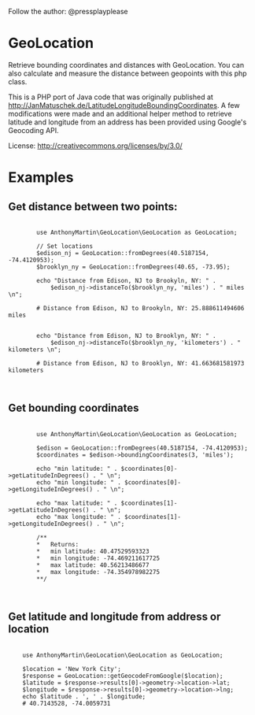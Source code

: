 Follow the author: @pressplayplease

GeoLocation
===========

Retrieve bounding coordinates and distances with GeoLocation.
You can also calculate and measure the distance between geopoints with this php class.

This is a PHP port of Java code that was originally published at
<a href="http://JanMatuschek.de/LatitudeLongitudeBoundingCoordinates">
http://JanMatuschek.de/LatitudeLongitudeBoundingCoordinates</a>. A few modifications were made and an additional helper method to retrieve latitude and longitude from an address has been provided using Google's Geocoding API. <br />

License:
http://creativecommons.org/licenses/by/3.0/

Examples
========

Get distance between two points:
--------------------------------------------------------
<pre>
	<code>
		use AnthonyMartin\GeoLocation\GeoLocation as GeoLocation;
		
		// Set locations
		$edison_nj = GeoLocation::fromDegrees(40.5187154, -74.4120953);
		$brooklyn_ny = GeoLocation::fromDegrees(40.65, -73.95);

		echo "Distance from Edison, NJ to Brookyln, NY: " . 
			$edison_nj->distanceTo($brooklyn_ny, 'miles') . " miles \n";

		# Distance from Edison, NJ to Brookyln, NY: 25.888611494606 miles 


		echo "Distance from Edison, NJ to Brooklyn, NY: " . 
			$edison_nj->distanceTo($brooklyn_ny, 'kilometers') . " kilometers \n";

		# Distance from Edison, NJ to Brooklyn, NY: 41.663681581973 kilometers 

	</code>
</pre>


Get bounding coordinates
--------------------------------------------------------
<pre>
	<code>
		use AnthonyMartin\GeoLocation\GeoLocation as GeoLocation;
		
		$edison = GeoLocation::fromDegrees(40.5187154, -74.4120953);
		$coordinates = $edison->boundingCoordinates(3, 'miles');

		echo "min latitude: " . $coordinates[0]->getLatitudeInDegrees() . " \n";
		echo "min longitude: " . $coordinates[0]->getLongitudeInDegrees() . " \n";

		echo "max latitude: " . $coordinates[1]->getLatitudeInDegrees() . " \n";
		echo "max longitude: " . $coordinates[1]->getLongitudeInDegrees() . " \n";

		/**
		*	Returns:
		*	min latitude: 40.47529593323 
		*	min longitude: -74.469211617725 
		*	max latitude: 40.56213486677 
		*	max longitude: -74.354978982275 
		**/

	</code>
</pre>

Get latitude and longitude from address or location
--------------------------------------------------------
<pre>
	<code>
	use AnthonyMartin\GeoLocation\GeoLocation as GeoLocation;
	
	$location = 'New York City';
	$response = GeoLocation::getGeocodeFromGoogle($location);
	$latitude = $response->results[0]->geometry->location->lat;
	$longitude = $response->results[0]->geometry->location->lng;
	echo $latitude . ', ' . $longitude;
	# 40.7143528, -74.0059731
	</code>
</pre>
